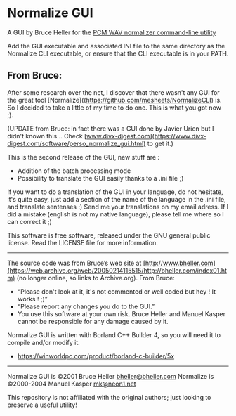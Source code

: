 Normalize GUI
=============
A GUI by Bruce Heller for the [PCM WAV normalizer command-line utility](https://github.com/mesheets/NormalizeCLI)

Add the GUI executable and associated INI file to the same directory as the Normalize CLI executable,
or ensure that the CLI executable is in your PATH.

From Bruce:
-----------
After some research over the net, I discover that there wasn't any GUI for the great tool [Normalize]((https://github.com/mesheets/NormalizeCLI) is.
So I decided to take a little of my time to do one.
This is what you got now ;).

(UPDATE from Bruce: in fact there was a GUI done by Javier Urien but I didn't known this… Check [www.divx-digest.com](https://www.divx-digest.com/software/perso_normalize_gui.html) to get it.)

This is the second release of the GUI, new stuff are :
- Addition of the batch processing mode
- Possibility to translate the GUI easily thanks to a .ini file ;)

If you want to do a translation of the GUI in your language, do not hesitate, it's quite easy, just add a section of the name of the language in the .ini file, and translate sentenses :)
Send me your translations on my email adress.
If I did a mistake (english is not my native language), please tell me where so I can correct it ;)

This software is free software, released under the GNU general public license. Read the LICENSE file for more information.

* * *

The source code was from Bruce’s web site at [http://www.bheller.com](https://web.archive.org/web/20050214115515/http://bheller.com/index01.htm) (no longer online, so links to Archive.org).
From Bruce:
- “Please don't look at it, it's not commented or well coded but hey ! It works ! ;)”
- “Please report any changes you do to the GUI.”
- You use this software at your own risk.  Bruce Heller and Manuel Kasper cannot be responsible for any damage caused by it.

Normalize GUI is written with Borland C++ Builder 4, so you will need it to compile and/or modify it.
- https://winworldpc.com/product/borland-c-builder/5x

* * *

Normalize GUI is ©2001 Bruce Heller <bheller@bheller.com>
Normalize is ©2000-2004 Manuel Kasper <mk@neon1.net>

This repository is not affiliated with the original authors; just looking to preserve a useful utility!
